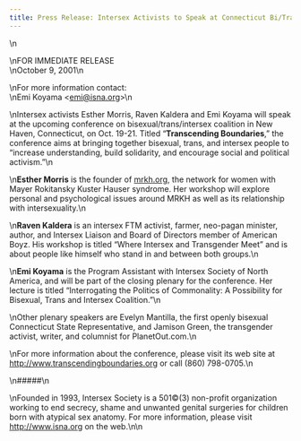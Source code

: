 ```yaml
---
title: Press Release: Intersex Activists to Speak at Connecticut Bi/Trans/Intersex Conference
---
```


\n

\nFOR <span class="caps">IMMEDIATE</span> <span class="caps">RELEASE</span>  
\nOctober 9, 2001\n

\nFor more information contact:  
\nEmi Koyama <<emi@isna.org>>\n

\nIntersex activists Esther Morris, Raven Kaldera and Emi Koyama will speak at the upcoming conference on bisexual/trans/intersex coalition in New Haven, Connecticut, on Oct. 19-21. Titled &#8220;<b class=dr>Transcending Boundaries</b>,&#8221; the conference aims at bringing together bisexual, trans, and intersex people to &#8220;increase understanding, build solidarity, and encourage social and political activism.&#8221;\n

\n<b class=dr>Esther Morris</b> is the founder of [mrkh.org][1], the network for women with Mayer Rokitansky Kuster Hauser syndrome. Her workshop will explore personal and psychological issues around <span class="caps">MRKH</span> as well as its relationship with intersexuality.\n

\n<b class=dr>Raven Kaldera</b> is an intersex <span class="caps">FTM</span> activist, farmer, neo-pagan minister, author, and Intersex Liaison and Board of Directors member of American Boyz. His workshop is titled &#8220;Where Intersex and Transgender Meet&#8221; and is about people like himself who stand in and between both groups.\n

\n<b class=dr>Emi Koyama</b> is the Program Assistant with Intersex Society of North America, and will be part of the closing plenary for the conference. Her lecture is titled &#8220;Interrogating the Politics of Commonality: A Possibility for Bisexual, Trans and Intersex Coalition.&#8221;\n

\nOther plenary speakers are Evelyn Mantilla, the first openly bisexual Connecticut State Representative, and Jamison Green, the transgender activist, writer, and columnist for PlanetOut.com.\n

\nFor more information about the conference, please visit its web site at <http://www.transcendingboundaries.org> or call (860) 798-0705.\n

\n#####\n

\nFounded in 1993, Intersex Society is a 501&#169;(3) non-profit organization working to end secrecy, shame and unwanted genital surgeries for children born with atypical sex anatomy. For more information, please visit http://www.isna.org on the web.\n\n

 [1]: http:mrkh.org